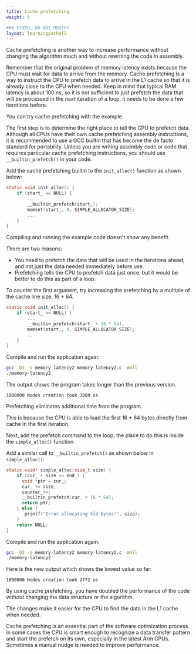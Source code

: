 ```yaml
---
title: Cache prefetching
weight: 6

### FIXED, DO NOT MODIFY
layout: learningpathall
---
```



Cache prefetching is another way to increase performance without changing the algorithm much and without rewriting the code in assembly. 

Remember that the original problem of memory latency exists because the CPU must wait for data to arrive from the memory. Cache prefetching is a way to instruct the CPU to prefetch data to arrive in the L1 cache so that it is already close to the CPU when needed. Keep in mind that typical RAM latency is about 100 ns, so it is not sufficient to just prefetch the data that will be processed in the _next_ iteration of a loop, it needs to be done a few iterations before. 

You can try cache prefetching with the example. 

The first step is to determine the right place to tell the CPU to prefetch data. Although all CPUs have their own cache prefetching assembly instructions, it is recommended to use a GCC builtin that has become the de facto standard for portability. Unless you are writing assembly code or code that requires particular cache prefetching instructions, you should use `__builtin_prefetch()` in your code. 

Add the cache prefetching builtin to the `init_alloc()` function as shown below:

```C
static void init_alloc() {
    if (start_ == NULL) {
        ...
        __builtin_prefetch(start_);
        memset(start_, 0, SIMPLE_ALLOCATOR_SIZE);
        ...
    }
}
```

Compiling and running the example code doesn't show any benefit. 

There are two reasons:
- You need to prefetch the data that will be used in the iterations ahead, and not just the data needed immediately before use.
- Prefetching tells the CPU to prefetch data just once, but it would be better to do this as part of a loop. 

To counter the first argument, try increasing the prefetching by a multiple of the cache line size, 16 * 64.

```C
static void init_alloc() {
    if (start_ == NULL) {
        ...
        __builtin_prefetch(start_ + 16 * 64);
        memset(start_, 0, SIMPLE_ALLOCATOR_SIZE);
        ...
    }
}

```

Compile and run the application again:

```bash
gcc -O3 -o memory-latency2 memory-latency2.c -Wall
./memory-latency2
```

The output shows the program takes longer than the previous version. 

```output
1000000 Nodes creation took 3800 us
```

Prefetching eliminates additional time from the program. 

This is because the CPU is able to load the first 16 * 64 bytes directly from cache in the first iteration.

Next, add the prefetch command to the loop, the place to do this is inside the `simple_alloc()` function. 

Add a similar call to `__builtin_prefetch()` as shown below in `simple_alloc()`:

```C
static void* simple_alloc(size_t size) {
    if (cur_ + size <= end_) {
      void *ptr = cur_;
      cur_ += size;
      counter_++;
      __builtin_prefetch(cur_ + 16 * 64);
      return ptr;
    } else {
       printf("Error allocating %ld bytes!", size);
    }
    return NULL;
}
```

Compile and run the application again:

```bash
gcc -O3 -o memory-latency2 memory-latency2.c -Wall
./memory-latency2
```

Here is the new output which shows the lowest value so far:

```output
1000000 Nodes creation took 2772 us
```

By using cache prefetching, you have doubled the performance of the code without changing the data structure or the algorithm. 

The changes make it easier for the CPU to find the data in the L1 cache when needed. 

Cache prefetching is an essential part of the software optimization process. In some cases the CPU is smart enough to recognize a data transfer pattern and start the prefetch on its own, especially in the latest Arm CPUs. Sometimes a manual nudge is needed to improve performance. 
